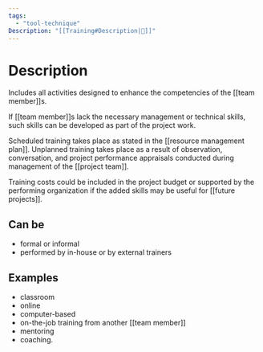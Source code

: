 ```yaml
---
tags:
  - "tool-technique"
Description: "[[Training#Description|📝]]"
---
```

# Description
Includes all activities designed to enhance the competencies of the [[team member]]s.

If [[team member]]s lack the necessary management or technical skills, such skills can be developed as part of the project work.

Scheduled training takes place as stated in the [[resource management plan]]. Unplanned training takes place as a result of observation, conversation, and project performance appraisals conducted during management of the [[project team]].

Training costs could be included in the project budget or supported by the performing organization if the added skills may be useful for [[future projects]].
## Can be
- formal or informal
- performed by in-house or by external trainers
## Examples
- classroom
- online
- computer-based
- on-the-job training from another [[team member]]
- mentoring
- coaching.

